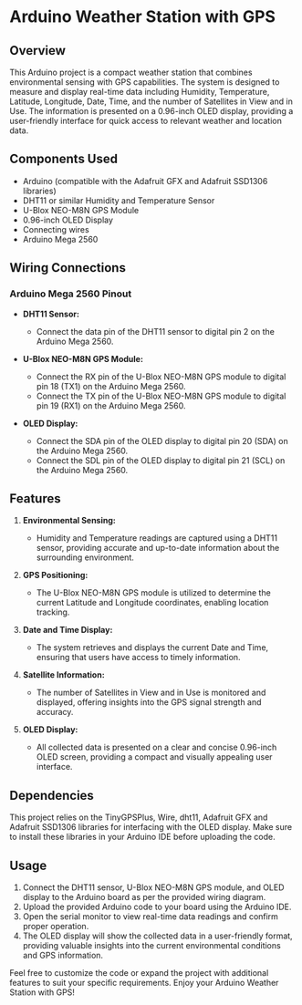 # Arduino Weather Station with GPS

## Overview
This Arduino project is a compact weather station that combines environmental sensing with GPS capabilities. The system is designed to measure and display real-time data including Humidity, Temperature, Latitude, Longitude, Date, Time, and the number of Satellites in View and in Use. The information is presented on a 0.96-inch OLED display, providing a user-friendly interface for quick access to relevant weather and location data.

## Components Used
- Arduino (compatible with the Adafruit GFX and Adafruit SSD1306 libraries)
- DHT11 or similar Humidity and Temperature Sensor
- U-Blox NEO-M8N GPS Module
- 0.96-inch OLED Display
- Connecting wires
- Arduino Mega 2560

## Wiring Connections

### Arduino Mega 2560 Pinout

- **DHT11 Sensor:**
  - Connect the data pin of the DHT11 sensor to digital pin 2 on the Arduino Mega 2560.

- **U-Blox NEO-M8N GPS Module:**
  - Connect the RX pin of the U-Blox NEO-M8N GPS module to digital pin 18 (TX1) on the Arduino Mega 2560.
  - Connect the TX pin of the U-Blox NEO-M8N GPS module to digital pin 19 (RX1) on the Arduino Mega 2560.

- **OLED Display:**
  - Connect the SDA pin of the OLED display to digital pin 20 (SDA) on the Arduino Mega 2560.
  - Connect the SDL pin of the OLED display to digital pin 21 (SCL) on the Arduino Mega 2560.

## Features
1. **Environmental Sensing:**
   - Humidity and Temperature readings are captured using a DHT11 sensor, providing accurate and up-to-date information about the surrounding environment.

2. **GPS Positioning:**
   - The U-Blox NEO-M8N GPS module is utilized to determine the current Latitude and Longitude coordinates, enabling location tracking.

3. **Date and Time Display:**
   - The system retrieves and displays the current Date and Time, ensuring that users have access to timely information.

4. **Satellite Information:**
   - The number of Satellites in View and in Use is monitored and displayed, offering insights into the GPS signal strength and accuracy.

5. **OLED Display:**
   - All collected data is presented on a clear and concise 0.96-inch OLED screen, providing a compact and visually appealing user interface.

## Dependencies
This project relies on the TinyGPSPlus, Wire, dht11, Adafruit GFX and Adafruit SSD1306 libraries for interfacing with the OLED display. Make sure to install these libraries in your Arduino IDE before uploading the code.

## Usage
1. Connect the DHT11 sensor, U-Blox NEO-M8N GPS module, and OLED display to the Arduino board as per the provided wiring diagram.
2. Upload the provided Arduino code to your board using the Arduino IDE.
3. Open the serial monitor to view real-time data readings and confirm proper operation.
4. The OLED display will show the collected data in a user-friendly format, providing valuable insights into the current environmental conditions and GPS information.

Feel free to customize the code or expand the project with additional features to suit your specific requirements. Enjoy your Arduino Weather Station with GPS!
